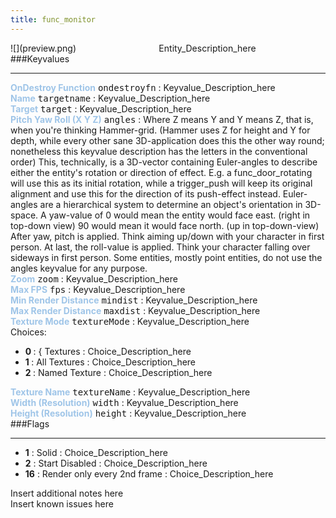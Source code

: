 ```yaml
---
title: func_monitor
---
```


<div class="container previewimg">
<div class="columns">
<div class="imagepadding column col-auto" markdown="1">![](preview.png)</div>
<div class="column">Entity_Description_here</div>
</div>
</div>
###Keyvalues
<hr>
<div class="entityentry" markdown="1">
<span style="color:#9fc5e8;"><b>OnDestroy Function</b></span> <kbd  class="tooltip" data-tooltip="string">ondestroyfn</kbd> :
Keyvalue_Description_here
</div>
<div class="entityentry" markdown="1">
<span style="color:#9fc5e8;"><b>Name</b></span> <kbd  class="tooltip" data-tooltip="target_source">targetname</kbd> :
Keyvalue_Description_here
</div>
<div class="entityentry" markdown="1">
<span style="color:#9fc5e8;"><b>Target</b></span> <kbd  class="tooltip" data-tooltip="target_destination">target</kbd> :
Keyvalue_Description_here
</div>
<div class="entityentry" markdown="1">
<span style="color:#9fc5e8;"><b>Pitch Yaw Roll (X Y Z)</b></span> <kbd  class="tooltip" data-tooltip="string">angles</kbd> :
Where Z means Y and Y means Z, that is, when you're thinking Hammer-grid. (Hammer uses Z for height and Y for depth, while every other sane 3D-application does this the other way round; nonetheless this keyvalue description has the letters in the conventional order) This, technically, is a 3D-vector containing Euler-angles to describe either the entity's rotation or direction of effect. E.g. a func_door_rotating will use this as its initial rotation, while a trigger_push will keep its original alignment and use this for the direction of its push-effect instead. Euler-angles are a hierarchical system to determine an object's orientation in 3D-space. A yaw-value of 0 would mean the entity would face east. (right in top-down view) 90 would mean it would face north. (up in top-down-view) After yaw, pitch is applied. Think aiming up/down with your character in first person. At last, the roll-value is applied. Think your character falling over sideways in first person. Some entities, mostly point entities, do not use the angles keyvalue for any purpose.
</div>
<div class="entityentry" markdown="1">
<span style="color:#9fc5e8;"><b>Zoom</b></span> <kbd  class="tooltip" data-tooltip="integer">zoom</kbd> :
Keyvalue_Description_here
</div>
<div class="entityentry" markdown="1">
<span style="color:#9fc5e8;"><b>Max FPS</b></span> <kbd  class="tooltip" data-tooltip="integer">fps</kbd> :
Keyvalue_Description_here
</div>
<div class="entityentry" markdown="1">
<span style="color:#9fc5e8;"><b>Min Render Distance</b></span> <kbd  class="tooltip" data-tooltip="integer">mindist</kbd> :
Keyvalue_Description_here
</div>
<div class="entityentry" markdown="1">
<span style="color:#9fc5e8;"><b>Max Render Distance</b></span> <kbd  class="tooltip" data-tooltip="integer">maxdist</kbd> :
Keyvalue_Description_here
</div>
<div class="entityentry" markdown="1">
<span style="color:#9fc5e8;"><b>Texture Mode</b></span> <kbd  class="tooltip" data-tooltip="choices">textureMode</kbd> :
Keyvalue_Description_here
<div class="accordion">
<input type="checkbox" id="accordion-1" name="accordion-checkbox" hidden>
<label class="accordion-header" for="accordion-1">
<i class="icon icon-arrow-right mr-1"></i>
Choices:
</label>
<div class="accordion-body">
<ul>
<li><b>0  </b></span> : { Textures : Choice_Description_here</li>
<li><b>1  </b></span> : All Textures : Choice_Description_here</li>
<li><b>2  </b></span> : Named Texture : Choice_Description_here</li>
</ul>
</div>
</div>
</div>
<div class="entityentry" markdown="1">
<span style="color:#9fc5e8;"><b>Texture Name</b></span> <kbd  class="tooltip" data-tooltip="string">textureName</kbd> :
Keyvalue_Description_here
</div>
<div class="entityentry" markdown="1">
<span style="color:#9fc5e8;"><b>Width (Resolution)</b></span> <kbd  class="tooltip" data-tooltip="integer">width</kbd> :
Keyvalue_Description_here
</div>
<div class="entityentry" markdown="1">
<span style="color:#9fc5e8;"><b>Height (Resolution)</b></span> <kbd  class="tooltip" data-tooltip="integer">height</kbd> :
Keyvalue_Description_here
</div>
###Flags
<hr>
<div class="entityflags">
<ul>
<li><b>1</b></span> : Solid : Choice_Description_here</li>
<li><b>2</b></span> : Start Disabled : Choice_Description_here</li>
<li><b>16</b></span> : Render only every 2nd frame : Choice_Description_here</li>
</ul>
</div>
<div class="notices blue">Insert additional notes here</div>
<div class="notices red">Insert known issues here</div>
